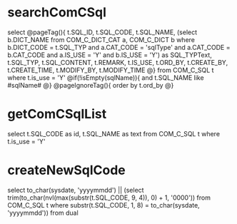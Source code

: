 searchComCSql
===
select @pageTag(){
		t.SQL_ID,
       t.SQL_CODE,
       t.SQL_NAME,
       (select b.DICT_NAME
          from COM_C_DICT_CAT a, COM_C_DICT b
         where b.DICT_CODE = t.SQL_TYP
           and a.CAT_CODE = 'sqlType'
           and a.CAT_CODE = b.CAT_CODE
           and a.IS_USE = 'Y'
           and b.IS_USE = 'Y') as SQL_TYPText,
       t.SQL_TYP,
       t.SQL_CONTENT,
       t.REMARK,
       t.IS_USE,
       t.ORD_BY,
       t.CREATE_BY,
       t.CREATE_TIME,
       t.MODIFY_BY,
       t.MODIFY_TIME
      @}
  from COM_C_SQL t
 where t.is_use = 'Y'
 @if(!isEmpty(sqlName)){
 and t.SQL_NAME like #sqlName#
 @}
 @pageIgnoreTag(){
 order by t.ord_by
 @}
 
getComCSqlList
===
select t.SQL_CODE as id, t.SQL_NAME as text
  from COM_C_SQL t
 where t.is_use = 'Y'

createNewSqlCode
===
select to_char(sysdate, 'yyyymmdd') ||
       (select trim(to_char(nvl(max(substr(t.SQL_CODE, 9, 4)), 0) + 1,
                            '0000'))
          from COM_C_SQL t
         where substr(t.SQL_CODE, 1, 8) = to_char(sysdate, 'yyyymmdd'))
  from dual

